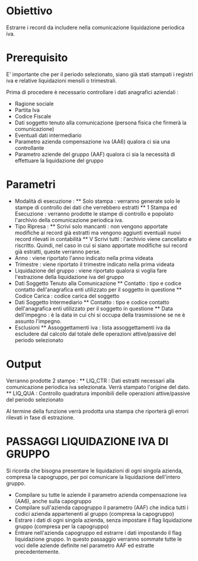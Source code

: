 
# Obiettivo

Estrarre i record da includere nella comunicazione liquidazione periodica iva.

# Prerequisito
E' importante che per il periodo selezionato, siano già stati stampati i registri iva
e relative liquidazioni mensili o trimestrali.

Prima di procedere è necessario controllare i dati anagrafici aziendali : 
* Ragione sociale
* Partita Iva
* Codice Fiscale
* Dati soggetto tenuto alla comunicazione (persona fisica che firmerà la comunicazione)
* Eventuali dati intermediario
* Parametro azienda compensazione iva (AA6) qualora ci sia una controllante
* Parametro aziende del gruppo (AAF) qualora ci sia la necessità di effettuare la liquidazione   del gruppo

# Parametri
 * Modalità di esecuzione : 
 ** Solo stampa :  verranno generate solo le stampe di controllo dei dati che verrebbero estratti
 ** 1 Stampa ed Esecuzione :  verranno prodotte le stampe di controllo e popolato l'archivio della comunicazione periodica iva.
 * Tipo Ripresa : 
 ** Scrivi solo mancanti :  non vengono apportate modifiche ai record già estratti ma vengono aggiunti eventuali nuovi record rilevati in contabilità
 ** V Scrivi tutti :  l'archivio viene cancellato e riscritto. Quindi, nel caso in cui si siano apportate modifiche sui record già estratti, queste verranno perse.
 * Anno :  viene riportato l'anno indicato nella prima videata
 * Trimestre :  viene riportato il trimestre indicato nella prima videata
 * Liquidazione del gruppo :  viene riportato qualora si voglia fare l'estrazione    della liquidazione iva del gruppo
 * Dati Soggetto Tenuto alla Comunicazione
  ** Contatto :  tipo e codice contatto dell'anagrafica enti utilizzato per il soggetto  in questione
  ** Codice Carica :  codice carica del soggetto
 * Dati Soggetto Intermediario
  ** Contatto :  tipo e codice contatto dell'anagrafica enti utilizzato per il soggetto   in questione
  ** Data dell'impegno :  è la data in cui chi si occupa della trasmissione se ne è assunto l'impegno.
 * Esclusioni
  ** Assoggettamenti iva :  lista assoggettamenti iva da escludere dal calcolo dal totale delle   operazioni attive/passive del periodo selezionato

# Output
Verranno prodotte 2 stampe : 
 ** LIQ_CTR :  Dati estratti necessari alla comunicazione periodica iva selezionata.              Verrà stampato l'origine del dato.
 ** LIQ_QUA :  Controllo quadratura imponibili delle operazioni attive/passive del periodo selezionato

Al termine della funzione verrà prodotta una stampa che riporterà gli errori rilevati in fase di estrazione.

# PASSAGGI LIQUIDAZIONE IVA DI GRUPPO
Si ricorda che bisogna presentare le liquidazioni di ogni singola azienda, compresa la capogruppo, per poi comunicare la liquidazione dell'intero gruppo.
 * Compilare su tutte le aziende il parametro azienda compensazione iva (AA6), anche sulla    capogruppo
 * Compilare sull'azienda capogruppo il parametro (AAF) che indica tutti i codici azienda    appartenenti al gruppo (compresa la capogruppo)
 * Estrare i dati di ogni singola azienda, senza impostare il flag liquidazione gruppo (compresa    per la capogruppo)
 * Entrare nell'azienda capogruppo ed estrarre i dati impostando il flag liquidazione gruppo.    In questo passaggio verranno sommate tutte le voci delle aziende definite nel parametro    AAF ed estratte precedentemente.
